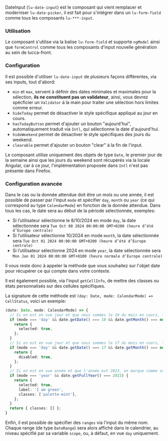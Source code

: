 DateInput (`lu-date-input`) est le composant qui vient remplacer et moderniser `lu-date-picker`, il est fait pour s'intégrer dans un `lu-form-field` comme tous les composants `lu-***-input`.

### Utilisation

Le composant s'utilise via la balise `lu-form-field` et supporte `ngModel` ainsi que `formControl` comme tous les composants d'input nouvelle génération au sein de lucca-front.

### Configuration

Il est possible d'utiliser `lu-date-input` de plusieurs façons différentes, via ses inputs, tout d'abord:

- `min` et `max`, servent à définir des dates minimales et maximales pour la sélection, **ils ne constituent pas un validateur**, ainsi, vous devrez spécficier un `Validator` à la main pour traiter une sélection hors limites comme erreur.
- `hideToday` permet de désactiver le style spécifique appliqué au jour en cours.
- `hasTodayButton` permet d'ajouter un bouton "aujourd'hui", automatiquement traduit via `Intl`, qui sélectionne la date d'aujourd'hui.
- `hideWeekend` permet de désactiver le style spécifiques des jours du weekend.
- `clearable` permet d'ajouter un bouton "clear" à la fin de l'input.

Le composant utilise uniquement des objets de type `Date`, le premier jour de la semaine ainsi que les jours du weekend sont récupérés via la locale Angular, car à ce jour, l'implémentation proposée dans `Intl` n'est pas présente dans Firefox.

### Configuration avancée

Dans le cas ou la donnée attendue doit être un mois ou une année, il est possible de passer par l'input `mode` et spécifier `day`, `month` ou `year` (ce qui correspond au type `CalendarMode`) en fonction de la donnée attendue.
Dans tous les cas, le date sera au début de la période sélectionnée, exemples:

- Si l’utilisateur sélectionne le 8/10/2024 en mode `day`, la date sélectionnée sera `Tue Oct 08 2024 00:00:00 GMT+0200 (heure d’été d’Europe centrale)`
- Si l’utilisateur sélectionne 10/2024 en mode `month`, la date sélectionnée sera `Tue Oct 01 2024 00:00:00 GMT+0200 (heure d’été d’Europe centrale)`
- Si l’utilisateur sélectionne 2024 en mode `year`, la date sélectionnée sera `Mon Jan 01 2024 00:00:00 GMT+0100 (heure normale d’Europe centrale)`

Il vous reste donc à appeler la méthode que vous souhaitez sur l'objet date pour récupérer ce qui compte dans votre contexte.

Il est également possible, via l'input `getCellInfo`, de mettre des classes ou états personnalisés sur des cellules spécifiques.

La signature de cette méthode est `(day: Date, mode: CalendarMode) => CellStatus`, voici un exemple:

```ts
(date: Date, mode: CalendarMode) => {
  // Si on est en vue jour et que nous sommes le 10 du mois en cours, la case est marquée sélectionnée
  if (mode === 'day' && date.getDate() === 10 && date.getMonth() === new Date().getMonth()) {
    return {
      selected: true,
    };
  }
  // Si on est en vue jour et que nous sommes le 17 du mois en cours, la case est désactivée
  if (mode === 'day' && date.getDate() === 17 && date.getMonth() === new Date().getMonth()) {
    return {
      disabled: true,
    };
  }
  // Si on est en vue année et que l'année est 2023, on marque comme sélectionné, on ajoute un label (affiché en tooltip) et on ajoute une palette mint
  if (mode === 'year' && date.getFullYear() === 2023) {
    return {
      selected: true,
      label: 'I am green',
      classes: ['palette-mint'],
    };
  }
  return { classes: [] };
}
```

Enfin, il est possible de spécifier des `ranges` via l'input du même nom. Chaque range (de type `DateRange`) sera alors affiché dans le calendrier, au niveau spécifié par sa variable `scope`, ou, à défaut, en vue `day` uniquement.
